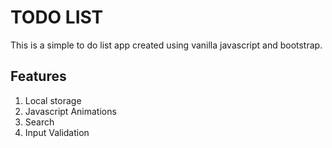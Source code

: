 # TODO LIST

This is a simple to do list app created using vanilla javascript and bootstrap.


## Features

1. Local storage
2. Javascript Animations
3. Search
4. Input Validation

